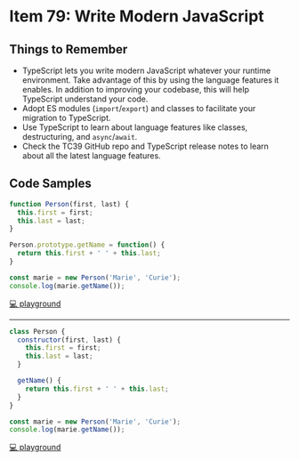# Item 79: Write Modern JavaScript

## Things to Remember

- TypeScript lets you write modern JavaScript whatever your runtime environment. Take advantage of this by using the language features it enables. In addition to improving your codebase, this will help TypeScript understand your code.
- Adopt ES modules (`import`/`export`) and classes to facilitate your migration to TypeScript.
- Use TypeScript to learn about language features like classes, destructuring, and `async`/`await`.
- Check the TC39 GitHub repo and TypeScript release notes to learn about all the latest language features.

## Code Samples

```js
function Person(first, last) {
  this.first = first;
  this.last = last;
}

Person.prototype.getName = function() {
  return this.first + ' ' + this.last;
}

const marie = new Person('Marie', 'Curie');
console.log(marie.getName());
```

[💻 playground](https://www.typescriptlang.org/play/?ts=5.4.5#code/GYVwdgxgLglg9mABABQKYCcDOCAUwZZQA0iANgIaZQCUiA3gFCKJQAWMmAdPoYgLyIeVANxMW7LhSr8ylKKIC+DBmiwJOAB3RwoOgJ4bUnAOaooAOXIBbVDNCRYuWo2bozIdEjYduBaQGpEAHJgxEDvSTlFZQgEaStydBhbATBUAHcUDGwwHCCAWUTkoJIggGEPYupRWLBsUiNSOGMcBKSjUwtrVBxqaoYgA)

----

```js
class Person {
  constructor(first, last) {
    this.first = first;
    this.last = last;
  }

  getName() {
    return this.first + ' ' + this.last;
  }
}

const marie = new Person('Marie', 'Curie');
console.log(marie.getName());
```

[💻 playground](https://www.typescriptlang.org/play/?ts=5.4.5#code/MYGwhgzhAEAKCmAnCB7AdtA3gKGtY6EALogK7BEqIAUAZgJbJEA004xAlFrntEQBb0IAOgZNoAXmhjiAbh54BQ4eyKS2kIvLwBfbDwDm8IgDkwAW3jUuOXtETHSiDEpEy1AamgByH9C+uKpra0Hp62ARoxNDmYIj08Opo8ADucEioaNTeALJxCd6s3gDCTgUc8pGoIPAqKAbUsfG1RqYWVhwV2EA)
